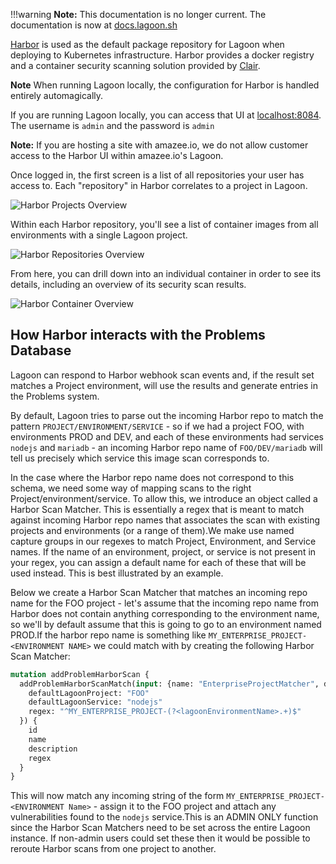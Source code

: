 !!!warning
    **Note:** This documentation is no longer current. The documentation is now at [docs.lagoon.sh](https://docs.lagoon.sh)

[Harbor](https://goharbor.io/) is used as the default package repository for Lagoon when deploying to Kubernetes infrastructure. Harbor provides a docker registry and a container security scanning solution provided by [Clair](https://coreos.com/clair/docs/latest/).

**Note** When running Lagoon locally, the configuration for Harbor is handled entirely automagically.

If you are running Lagoon locally, you can access that UI at [localhost:8084](https://localhost:8084/). The username is `admin` and the password is `admin`

**Note:** If you are hosting a site with amazee.io, we do not allow customer access to the Harbor UI within amazee.io's Lagoon.

Once logged in, the first screen is a list of all repositories your user has access to. Each "repository" in Harbor correlates to a project in Lagoon.

![Harbor Projects Overview](projects_overview.png)

Within each Harbor repository, you'll see a list of container images from all environments with a single Lagoon project.

![Harbor Repositories Overview](repositories_overview.png)

From here, you can drill down into an individual container in order to see its details, including an overview of its security scan results.

![Harbor Container Overview](container_overview.png)


## How Harbor interacts with the Problems Database

Lagoon can respond to Harbor webhook scan events and, if the result set matches a Project environment, will use the results and generate entries in the Problems system.

By default, Lagoon tries to parse out the incoming Harbor repo to match the pattern `PROJECT/ENVIRONMENT/SERVICE` - so if we had a project FOO, with environments PROD and DEV, and each of these environments had services `nodejs` and `mariadb` - an incoming Harbor repo name of `FOO/DEV/mariadb` will tell us precisely which service this image scan corresponds to.

In the case where the Harbor repo name does not correspond to this schema, we need some way of mapping scans to the right Project/environment/service. To allow this, we introduce an object called a Harbor Scan Matcher. This is essentially a regex that is meant to match against incoming Harbor repo names that associates the scan with existing projects and environments (or a range of them).We make use named capture groups in our regexes to match Project, Environment, and Service names. If the name of an environment, project, or service is not present in your regex, you can assign a default name for each of these that will be used instead. This is best illustrated by an example.

Below we create a Harbor Scan Matcher that matches an incoming repo name for the FOO project - let's assume that the incoming repo name from Harbor does not contain anything corresponding to the environment name, so we'll by default assume that this is going to go to an environment named PROD.If the harbor repo name is something like `MY_ENTERPRISE_PROJECT-<ENVIRONMENT NAME>` we could match with by creating the following Harbor Scan Matcher:

```graphql
mutation addProblemHarborScan {
  addProblemHarborScanMatch(input: {name: "EnterpriseProjectMatcher", description:"Matches incoming Harbor Scans for FOO",
    defaultLagoonProject: "FOO"
    defaultLagoonService: "nodejs"
    regex: "^MY_ENTERPRISE_PROJECT-(?<lagoonEnvironmentName>.+)$"
  }) {
    id
    name
    description
    regex
  }
}
```

This will now match any incoming string of the form `MY_ENTERPRISE_PROJECT-<ENVIRONMENT Name>` - assign it to the FOO project and attach any vulnerabilities found to the `nodejs` service.This is an ADMIN ONLY function since the Harbor Scan Matchers need to be set across the entire Lagoon instance. If non-admin users could set these then it would be possible to reroute Harbor scans from one project to another.